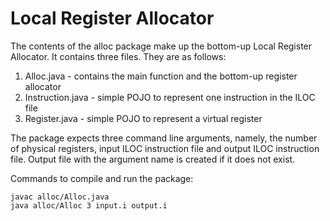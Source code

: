 # Local Register Allocator

The contents of the alloc package make up the bottom-up Local Register Allocator.
It contains three files. They are as follows:
1. Alloc.java - contains the main function and the bottom-up register allocator
2. Instruction.java - simple POJO to represent one instruction in the ILOC file
3. Register.java - simple POJO to represent a virtual register

The package expects three command line arguments, namely, the number of physical registers, input ILOC instruction file and output ILOC instruction file. Output file with the argument name is created if it does not exist. 

Commands to compile and run the package:
``` 
javac alloc/Alloc.java 
java alloc/Alloc 3 input.i output.i 
```